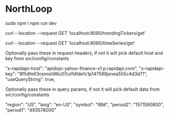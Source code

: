 # NorthLoop

sudo npm i
npm run dev


curl --location --request GET 'localhost:8080/trendingTickers/get'

curl --location --request GET 'localhost:8080/timeSeries/get'

Optionally pass these in request headers, if not it will pick default host and key from src/config/constants 

"x-rapidapi-host": "apidojo-yahoo-finance-v1.p.rapidapi.com",
"x-rapidapi-key": "8f5dfe63cemsh98c07cd1dfde1c1p147598jsnea555c4d3d71",
"useQueryString": true,



Optionally pass these in query params, if not it will pick default data from src/config/constants 
	
"region": "US",
"lang": "en-US",
"symbol": "IBM",
"period2": "1571590800",
"period1": "493578000"

